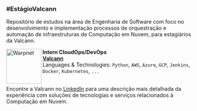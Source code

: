 ### #EstágioValcann
Repositório de estudos na área de Engenharia de Software com foco no desenvolvimento e implementação processos de orquestração e automação de infraestruturas de Computação em Nuvem, para estagiários da Valcann.

[<img align="left" height="94px" width="94px" alt="Warpnet" src="https://avatars.githubusercontent.com/u/7407423?s=200&v=4"/>](https://www.valcann.com.br/valcann/carreiras)

**Intern CloudOps/DevOps** \
[**Valcann**](https://www.valcann.com.br/valcann/) \
Languages & Technologies: `Python`, `AWS`, `Azure`, `GCP`, `Jenkins`, `Docker`, `Kubernetes`, `...`\
<br/>

Encontre a Valcann no [LinkedIn](https://br.linkedin.com/company/valcann) para uma descrição mais detalhada da experiência com soluções de tecnologias e serviços relacionados à Computação em Nuvem.
